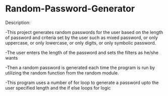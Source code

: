 # Random-Password-Generator
Description:

-This project generates random passwords for the user based on the length of password and criteria set by the user such as mixed password, or only uppercase, or only lowercase, or only digits, or only symbolic password.

-The user enters the length of the password and sets the filters as he/she wants

-Then a random password is generated each time the program is run by utilizing the random function from the random module.

-This program uses a number of for loop to generate a password upto the user specified length and the if else loops for logic
